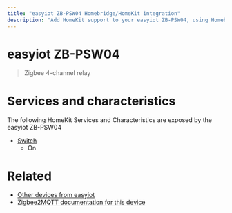 ```yaml
---
title: "easyiot ZB-PSW04 Homebridge/HomeKit integration"
description: "Add HomeKit support to your easyiot ZB-PSW04, using Homebridge, Zigbee2MQTT and homebridge-z2m."
---
```

<!---
This file has been GENERATED using src/docgen/docgen.ts
DO NOT EDIT THIS FILE MANUALLY!
-->
# easyiot ZB-PSW04
> Zigbee 4-channel relay


# Services and characteristics
The following HomeKit Services and Characteristics are exposed by
the easyiot ZB-PSW04

* [Switch](../../switch.md)
  * On


# Related
* [Other devices from easyiot](../index.md#easyiot)
* [Zigbee2MQTT documentation for this device](https://www.zigbee2mqtt.io/devices/ZB-PSW04.html)